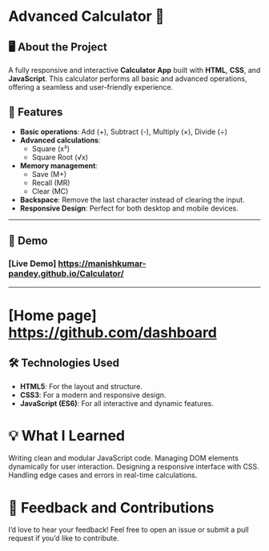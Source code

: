 # Advanced Calculator 🧮

## 🖥️ About the Project
A fully responsive and interactive **Calculator App** built with **HTML**, **CSS**, and **JavaScript**. This calculator performs all basic and advanced operations, offering a seamless and user-friendly experience.



## 🌟 Features
- **Basic operations**: Add (+), Subtract (-), Multiply (×), Divide (÷)  
- **Advanced calculations**:  
  - Square (x²)  
  - Square Root (√x)  
- **Memory management**:  
  - Save (M+)  
  - Recall (MR)  
  - Clear (MC)  
- **Backspace**: Remove the last character instead of clearing the input.  
- **Responsive Design**: Perfect for both desktop and mobile devices.  

---

## 🚀 Demo
### [Live Demo] https://manishkumar-pandey.github.io/Calculator/
---
# [Home page] https://github.com/dashboard

## 🛠️ Technologies Used
- **HTML5**: For the layout and structure.  
- **CSS3**: For a modern and responsive design.  
- **JavaScript (ES6)**: For all interactive and dynamic features.  


# 💡 What I Learned
Writing clean and modular JavaScript code.
Managing DOM elements dynamically for user interaction.
Designing a responsive interface with CSS.
Handling edge cases and errors in real-time calculations.
# 🤝 Feedback and Contributions
I’d love to hear your feedback! Feel free to open an issue or submit a pull request if you’d like to contribute.



